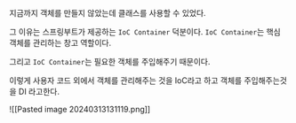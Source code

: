 
지금까지 객체를 만들지 않았는데 클래스를 사용할 수 있었다.

그 이유는 스프링부트가 제공하는 `IoC Container` 덕분이다.
`IoC Container`는 핵심 객체를 관리하는 창고 역할이다.

그리고 `IoC Container`는 필요한 객체를 주입해주기 때문이다.

이렇게 사용자 코드 외에서 객체를 관리해주는 것을 IoC라고 하고
객체를 주입해주는것을 DI 라고한다.

![[Pasted image 20240313131119.png]]



